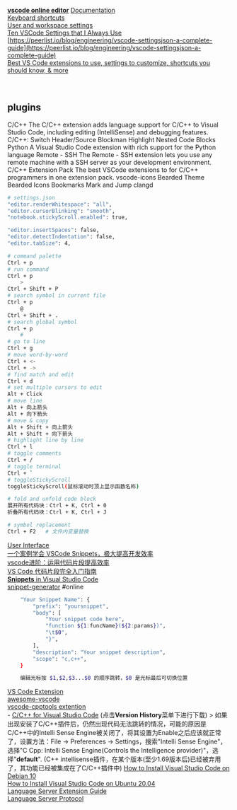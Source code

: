 
[**vscode online editor**](https://vscode.dev/)
[Documentation](https://code.visualstudio.com/docs)  
[Keyboard shortcuts](https://code.visualstudio.com/docs/configure/keybindings)  
[User and workspace settings](https://code.visualstudio.com/docs/configure/settings)  
[Ten VSCode Settings that I Always Use](https://codefinity.com/blog/Ten-VSCode-Settings-that-I-Always-Use)  
[https://peerlist.io/blog/engineering/vscode-settingsjson-a-complete-guide](https://peerlist.io/blog/engineering/vscode-settingsjson-a-complete-guide)  
[Best VS Code extensions to use, settings to customize, shortcuts you should know, & more](https://www.software.com/src/top-vs-code-extensions-settings-shortcuts-and-more)  
[]()  
[]()  
[]()  

## plugins
C/C++
	The C/C++ extension adds language support for C/C++ to Visual Studio Code, including editing (IntelliSense) and debugging features.
	C/C++: Switch Header/Source
Blockman
	Highlight Nested Code Blocks
Python
	A Visual Studio Code extension with rich support for the Python language
Remote - SSH
	The Remote - SSH extension lets you use any remote machine with a SSH server as your development environment.
C/C++ Extension Pack
	The best VSCode extensions to for C/C++ programmers in one extension pack.
vscode-icons
Bearded Theme
Bearded Icons
Bookmarks
	Mark and Jump
clangd


```bash
# settings.json
"editor.renderWhitespace": "all",
"editor.cursorBlinking": "smooth",
"notebook.stickyScroll.enabled": true,

"editor.insertSpaces": false,
"editor.detectIndentation": false,
"editor.tabSize": 4,

# command palette
Ctrl + p
# run command
Ctrl + p
	>
Ctrl + Shift + P
# search symbol in current file
Ctrl + p
	@
Ctrl + Shift + .
# search global symbol
Ctrl + p
	#
# go to line
Ctrl + g
# move word-by-word
Ctrl + <-
Ctrl + ->
# find match and edit
Ctrl + d
# set multiple cursors to edit
Alt + Click
# move line
Alt + 向上箭头
Alt + 向下箭头
# move & copy
Alt + Shift + 向上箭头
Alt + Shift + 向下箭头
# highlight line by line
Ctrl + l
# toggle comments
Ctrl + /
# toggle terminal
Ctrl + `
# toggleStickyScroll
toggleStickyScroll(鼠标滚动时顶上显示函数名称)

# fold and unfold code block
展开所有代码块：Ctrl + K, Ctrl + 0
折叠所有代码块：Ctrl + K, Ctrl + J

# symbol replacement
Ctrl + F2	# 文件内变量替换
```

[User Interface](https://code.visualstudio.com/docs/getstarted/userinterface)  
[一个案例学会 VSCode Snippets，极大提高开发效率](https://zhuanlan.zhihu.com/p/457062272)  
[vscode进阶：运用代码片段提高效率](https://zhuanlan.zhihu.com/p/357377511)  
[VS Code 代码片段完全入门指南](https://www.freecodecamp.org/chinese/news/definitive-guide-to-snippets-visual-studio-code/)  
[**Snippets** in Visual Studio Code](https://code.visualstudio.com/docs/editor/userdefinedsnippets)  
[snippet-generator](https://snippet-generator.app/?description=&tabtrigger=&snippet=&mode=vscode) #online  
```bash
	"Your Snippet Name": {
		"prefix": "yoursnippet",
		"body": [
			"Your snippet code here",
			"function ${1:funcName}(${2:params})",
			"\t$0",
			"}",
		],
		"description": "Your snippet description",
		"scope": "c,c++",
	}

	编辑光标按 $1,$2,$3...$0 的顺序跳转，$0 是光标最后可切换位置
```
[VS Code Extension](https://github.com/topics/vscode-extension)  
[awesome-vscode](https://github.com/viatsko/awesome-vscode)  
[vscode-cpptools extention](https://github.com/microsoft/vscode-cpptools)  
	- [C/C++ for Visual Studio Code](https://marketplace.visualstudio.com/items?itemName=ms-vscode.cpptools) (点击**Version History**菜单下进行下载)
	> 如果出现安装了C/C++插件后，仍然出现代码无法跳转的情况，可能的原因是C/C++中的Intelli Sense Engine被关闭了，将其设置为Enable之后应该就正常了，设置方法：File -> Preferences -> Settings，搜索"Intelli Sense Engine"，选择"C Cpp: Intelli Sense Engine(Controls the Intelligence provider)"，选择"**default**". (C++ intellisense插件，在某个版本(至少1.69版本后)已经被弃用了，其功能已经被集成在了C/C++插件中)
[How to Install Visual Studio Code on Debian 10](https://linuxize.com/post/how-to-install-visual-studio-code-on-debian-10/)  
[How to Install Visual Studio Code on Ubuntu 20.04](https://linuxize.com/post/how-to-install-visual-studio-code-on-ubuntu-20-04/)  
[Language Server Extension Guide](https://code.visualstudio.com/api/language-extensions/language-server-extension-guide)  
[Language Server Protocol](https://microsoft.github.io/language-server-protocol/)  
[]()  
[]()  
[]()  